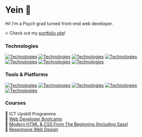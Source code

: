 # Yein 👋

Hi! I'm a Psych grad turned front-end web developer.

🔥 Check out my [portfolio site](https://acyein.netlify.app/)!

### Technologies

[![Technologies](https://skillicons.dev/icons?i=html 'JS')](https://skillicons.dev)
[![Technologies](https://skillicons.dev/icons?i=css 'CSS')](https://skillicons.dev)
[![Technologies](https://skillicons.dev/icons?i=tailwind 'Tailwind CSS')](https://skillicons.dev)
[![Technologies](https://skillicons.dev/icons?i=bootstrap 'Bootstrap')](https://skillicons.dev)
[![Technologies](https://skillicons.dev/icons?i=sass 'Sass')](https://skillicons.dev)
[![Technologies](https://skillicons.dev/icons?i=js 'JavaScript')](https://skillicons.dev)
[![Technologies](https://skillicons.dev/icons?i=jQuery 'jQuery')](https://skillicons.dev)

### Tools & Platforms

[![Technologies](https://skillicons.dev/icons?i=git 'Git')](https://skillicons.dev)
[![Technologies](https://skillicons.dev/icons?i=github 'GitHub')](https://skillicons.dev)
[![Technologies](https://skillicons.dev/icons?i=gitlab 'GitLab')](https://skillicons.dev)
[![Technologies](https://skillicons.dev/icons?i=netlify 'Netlify')](https://skillicons.dev)
[![Technologies](https://skillicons.dev/icons?i=vercel 'Vercel')](https://skillicons.dev)

### Courses

🌱 ICT Upskill Programme  
🌱 [Web Developer Bootcamp](https://github.com/acyein/the-web-developer-bootcamp)  
🌱 [Modern HTML & CSS From The Beginning (Including Sass)](https://github.com/acyein/modern-html-css)  
🌱 [Responsive Web Design](https://github.com/acyein/responsive-web-design)
